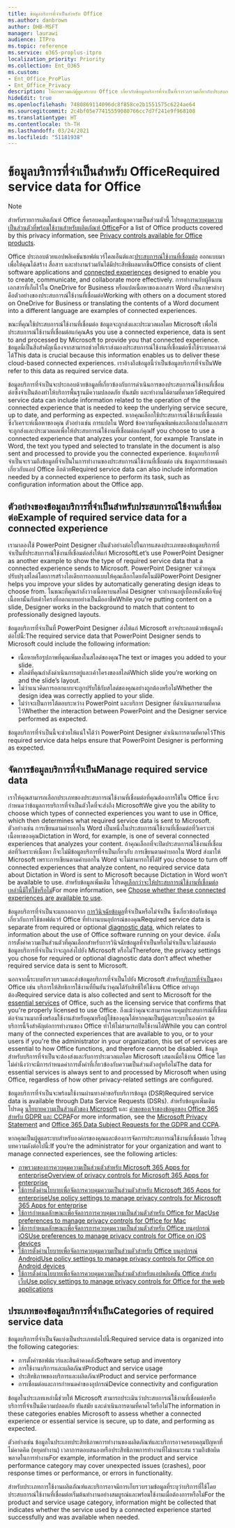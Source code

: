 ```yaml
---
title: ข้อมูลบริการที่จำเป็นสำหรับ Office
ms.author: danbrown
author: DHB-MSFT
manager: laurawi
audience: ITPro
ms.topic: reference
ms.service: o365-proplus-itpro
localization_priority: Priority
ms.collection: Ent_O365
ms.custom:
- Ent_Office_ProPlus
- Ent_Office_Privacy
description: ให้ภาพรวมแก่ผู้ดูแลระบบ Office เกี่ยวกับข้อมูลบริการที่จำเป็นที่เรารวบรวมเกี่ยวกับประสบการณ์ใช้งานที่เชื่อมต่อใน Office
hideEdit: true
ms.openlocfilehash: 7480869114096dc8f858ce2b1551575c6224ae64
ms.sourcegitcommit: 2c4bf05e77415559080766cc7d7f241e9f968108
ms.translationtype: HT
ms.contentlocale: th-TH
ms.lasthandoff: 03/24/2021
ms.locfileid: "51181938"
---
```

# <a name="required-service-data-for-office"></a><span data-ttu-id="c157b-103">ข้อมูลบริการที่จำเป็นสำหรับ Office</span><span class="sxs-lookup"><span data-stu-id="c157b-103">Required service data for Office</span></span>

> [!NOTE]
> <span data-ttu-id="c157b-104">สำหรับรายการผลิตภัณฑ์ Office ที่ครอบคลุมโดยข้อมูลความเป็นส่วนตัวนี้ โปรดดู[การควบคุมความเป็นส่วนตัวที่พร้อมใช้งานสำหรับผลิตภัณฑ์ Office](products-versions-privacy-controls.md)</span><span class="sxs-lookup"><span data-stu-id="c157b-104">For a list of Office products covered by this privacy information, see [Privacy controls available for Office products](products-versions-privacy-controls.md).</span></span>

<span data-ttu-id="c157b-105">Office ประกอบด้วยแอปพลิเคชันซอฟต์แวร์ไคลเอ็นต์และ[ประสบการณ์ใช้งานที่เชื่อมต่อ](connected-experiences.md) ออกแบบมาเพื่อให้คุณได้สร้าง สื่อสาร และทำงานร่วมกันได้มีประสิทธิผลมากขึ้น</span><span class="sxs-lookup"><span data-stu-id="c157b-105">Office consists of client software applications and [connected experiences](connected-experiences.md) designed to enable you to create, communicate, and collaborate more effectively.</span></span> <span data-ttu-id="c157b-106">การทำงานกับผู้อื่นบนเอกสารที่เก็บไว้ใน OneDrive for Business หรือแปลเนื้อหาของเอกสาร Word เป็นภาษาต่างๆ คือตัวอย่างของประสบการณ์ใช้งานที่เชื่อมต่อ</span><span class="sxs-lookup"><span data-stu-id="c157b-106">Working with others on a document stored on OneDrive for Business or translating the contents of a Word document into a different language are examples of connected experiences.</span></span>

<span data-ttu-id="c157b-107">ขณะที่คุณใช้ประสบการณ์ใช้งานที่เชื่อมต่อ ข้อมูลจะถูกส่งและประมวลผลโดย Microsoft เพื่อให้ประสบการณ์ใช้งานที่เชื่อมต่อแก่คุณ</span><span class="sxs-lookup"><span data-stu-id="c157b-107">As you use a connected experience, data is sent to and processed by Microsoft to provide you that connected experience.</span></span> <span data-ttu-id="c157b-108">ข้อมูลนี้เป็นสิ่งสำคัญเนื่องจากสามารถช่วยให้เราส่งมองประสบการณ์ใช้งานที่เชื่อมต่อซึ่งใช้ระบบคลาวด์ได้</span><span class="sxs-lookup"><span data-stu-id="c157b-108">This data is crucial because this information enables us to deliver these cloud-based connected experiences.</span></span> <span data-ttu-id="c157b-109">เราอ้างถึงข้อมูลนี้ว่าเป็นข้อมูลบริการที่จำเป็น</span><span class="sxs-lookup"><span data-stu-id="c157b-109">We refer to this data as required service data.</span></span>

<span data-ttu-id="c157b-110">ข้อมูลบริการที่จำเป็นจะประกอบด้วยข้อมูลที่เกี่ยวข้องกับการดำเนินการของประสบการณ์ใช้งานที่เชื่อมต่อซึ่งจำเป็นต้องทำให้บริการพื้นฐานมีความปลอดภัย ทันสมัย และทำงานได้ตามที่คาดหวัง</span><span class="sxs-lookup"><span data-stu-id="c157b-110">Required service data can include information related to the operation of the connected experience that is needed to keep the underlying service secure, up to date, and performing as expected.</span></span> <span data-ttu-id="c157b-111">หากคุณเลือกใช้ประสบการณ์ใช้งานที่เชื่อมต่อซึ่งวิเคราะห์เนื้อหาของคุณ ตัวอย่างเช่น การแปลใน Word ข้อความที่คุณพิมพ์และเลือกแปลในเอกสารจะถูกส่งและประมวลผลเพื่อให้ประสบการณ์ใช้งานที่เชื่อมต่อแก่คุณ</span><span class="sxs-lookup"><span data-stu-id="c157b-111">If you choose to use a connected experience that analyzes your content, for example Translate in Word, the text you typed and selected to translate in the document is also sent and processed to provide you the connected experience.</span></span> <span data-ttu-id="c157b-112">ข้อมูลบริการที่จำเป็นจะรวมถึงข้อมูลที่จำเป็นในการทำงานของประสบการณ์ใช้งานที่เชื่อมต่อ เช่น ข้อมูลการกำหนดค่าเกี่ยวกับแอป Office อีกด้วย</span><span class="sxs-lookup"><span data-stu-id="c157b-112">Required service data can also include information needed by a connected experience to perform its task, such as configuration information about the Office app.</span></span>

## <a name="example-of-required-service-data-for-a-connected-experience"></a><span data-ttu-id="c157b-113">ตัวอย่างของข้อมูลบริการที่จำเป็นสำหรับประสบการณ์ใช้งานที่เชื่อมต่อ</span><span class="sxs-lookup"><span data-stu-id="c157b-113">Example of required service data for a connected experience</span></span>

<span data-ttu-id="c157b-114">เรามาลองใช้ PowerPoint Designer เป็นตัวอย่างต่อไปในการแสดงประเภทของข้อมูลบริการที่จำเป็นที่ประสบการณ์ใช้งานที่เชื่อมต่อส่งให้แก่ Microsoft</span><span class="sxs-lookup"><span data-stu-id="c157b-114">Let’s use PowerPoint Designer as another example to show the type of required service data that a connected experience sends to Microsoft.</span></span> <span data-ttu-id="c157b-115">PowerPoint Designer จะช่วยคุณปรับปรุงสไลด์โดยการสร้างไอเดียการออกแบบให้คุณเลือกโดยอัตโนมัติ</span><span class="sxs-lookup"><span data-stu-id="c157b-115">PowerPoint Designer helps you improve your slides by automatically generating design ideas to choose from.</span></span> <span data-ttu-id="c157b-116">ในขณะที่คุณกำลังวางเนื้อหาบนสไลด์ Designer จะทำงานอยู่เบื้องหลังเพื่อจับคู่เนื้อหานั้นกับเค้าโครงที่ออกแบบอย่างเป็นมืออาชีพ</span><span class="sxs-lookup"><span data-stu-id="c157b-116">While you're putting content on a slide, Designer works in the background to match that content to professionally designed layouts.</span></span>

<span data-ttu-id="c157b-117">ข้อมูลบริการที่จำเป็นที่ PowerPoint Designer ส่งให้แก่ Microsoft อาจประกอบด้วยข้อมูลดังต่อไปนี้:</span><span class="sxs-lookup"><span data-stu-id="c157b-117">The required service data that PowerPoint Designer sends to Microsoft could include the following information:</span></span>
- <span data-ttu-id="c157b-118">เนื้อหาหรือรูปภาพที่คุณเพิ่มลงในสไลด์ของคุณ</span><span class="sxs-lookup"><span data-stu-id="c157b-118">The text or images you added to your slide.</span></span>
- <span data-ttu-id="c157b-119">สไลด์ที่คุณกำลังดำเนินการอยู่และเค้าโครงของสไลด์</span><span class="sxs-lookup"><span data-stu-id="c157b-119">Which slide you’re working on and the slide’s layout.</span></span>
- <span data-ttu-id="c157b-120">ไม่ว่าแนวคิดการออกแบบจะถูกปรับใช้กับสไลด์ของคุณอย่างถูกต้องหรือไม่</span><span class="sxs-lookup"><span data-stu-id="c157b-120">Whether the design idea was correctly applied to your slide.</span></span>
- <span data-ttu-id="c157b-121">ไม่ว่าจะเป็นการโต้ตอบระหว่าง PowerPoint และบริการ Designer ที่ดำเนินการตามที่คาดไว้</span><span class="sxs-lookup"><span data-stu-id="c157b-121">Whether the interaction between PowerPoint and the Designer service performed as expected.</span></span>

<span data-ttu-id="c157b-122">ข้อมูลบริการที่จำเป็นนี้จะช่วยให้แน่ใจได้ว่า PowerPoint Designer ดำเนินการตามที่คาดไว้</span><span class="sxs-lookup"><span data-stu-id="c157b-122">This required service data helps ensure that PowerPoint Designer is performing as expected.</span></span>

## <a name="manage-required-service-data"></a><span data-ttu-id="c157b-123">จัดการข้อมูลบริการที่จำเป็น</span><span class="sxs-lookup"><span data-stu-id="c157b-123">Manage required service data</span></span>

<span data-ttu-id="c157b-124">เราให้คุณสามารถเลือกประเภทของประสบการณ์ใช้งานที่เชื่อมต่อที่คุณต้องการใช้ใน Office ซึ่งจะกำหนดว่าข้อมูลการบริการที่จำเป็นตัวใดที่จะส่งถึง Microsoft</span><span class="sxs-lookup"><span data-stu-id="c157b-124">We give you the ability to choose which types of connected experiences you want to use in Office, which then determines what required service data is sent to Microsoft.</span></span> <span data-ttu-id="c157b-125">ตัวอย่างเช่น การเขียนตามคำบอกใน Word เป็นหนึ่งในประสบการณ์ใช้งานที่เชื่อมต่อที่วิเคราะห์เนื้อหาของคุณ</span><span class="sxs-lookup"><span data-stu-id="c157b-125">Dictation in Word, for example, is one of several connected experiences that analyzes your content.</span></span> <span data-ttu-id="c157b-126">ถ้าคุณเลือกที่จะปิดประสบการณ์ใช้งานที่เชื่อมต่อที่วิเคราะห์เนื้อหา ก็จะไม่มีข้อมูลบริการที่จำเป็นเกี่ยวกับ การเขียนตามคำบอกใน Word ส่งมาให้ Microsoft เพราะการเขียนตามคำบอกใน Word จะไม่สามารถใช้ได้</span><span class="sxs-lookup"><span data-stu-id="c157b-126">If you choose to turn off connected experiences that analyze content, no required service data about Dictation in Word is sent to Microsoft because Dictation in Word won’t be available to use.</span></span> <span data-ttu-id="c157b-127">สำหรับข้อมูลเพิ่มเติม โปรดดู[เลือกว่าจะให้ประสบการณ์ใช้งานที่เชื่อมต่อเหล่านี้มีให้ใช้หรือไม่](connected-experiences.md#choose-whether-these-connected-experiences-are-available-to-use)</span><span class="sxs-lookup"><span data-stu-id="c157b-127">For more information, see [Choose whether these connected experiences are available to use](connected-experiences.md#choose-whether-these-connected-experiences-are-available-to-use).</span></span>

<span data-ttu-id="c157b-128">ข้อมูลบริการที่จำเป็นจะแยกออกจาก [การวินิจฉัยข้อมูล](overview-privacy-controls.md#diagnostic-data-sent-from-microsoft-365-apps-for-enterprise-to-microsoft)ที่จำเป็นหรือไม่จำเป็น ซึ่งเกี่ยวข้องกับข้อมูลเกี่ยวกับการใช้ซอฟต์แวร์ Office ที่ทำงานบนอุปกรณ์ของคุณ</span><span class="sxs-lookup"><span data-stu-id="c157b-128">Required service data is separate from required or optional [diagnostic data](overview-privacy-controls.md#diagnostic-data-sent-from-microsoft-365-apps-for-enterprise-to-microsoft), which relates to information about the use of Office software running on your device.</span></span> <span data-ttu-id="c157b-129">ดังนั้นการตั้งค่าความเป็นส่วนตัวที่คุณเลือกสำหรับการวินิจฉัยข้อมูลที่จำเป็นหรือไม่จำเป็นจะไม่ส่งผลต่อข้อมูลบริการที่จำเป็นว่าจะถูกส่งไปยัง Microsoft หรือไม่</span><span class="sxs-lookup"><span data-stu-id="c157b-129">Therefore, the privacy settings you chose for required or optional diagnostic data don’t affect whether required service data is sent to Microsoft.</span></span>

<span data-ttu-id="c157b-130">นอกจากนี้ระบบยังรวบรวมและส่งข้อมูลบริการที่จำเป็นไปยัง Microsoft สำหรับ[บริการที่จำเป็น](essential-services.md)ของ Office เช่น บริการให้สิทธิการใช้งานที่ยืนยันว่าคุณได้รับสิทธิ์ให้ใช้งาน Office อย่างถูกต้อง</span><span class="sxs-lookup"><span data-stu-id="c157b-130">Required service data is also collected and sent to Microsoft for the [essential services](essential-services.md) of Office, such as the licensing service that confirms that you're properly licensed to use Office.</span></span> <span data-ttu-id="c157b-131">ถึงแม้ว่าคุณจะสามารถควบคุมประสบการณ์ที่เชื่อมต่อจำนวนมากซึ่งพร้อมใช้งานสำหรับคุณหรือผู้ใช้ของคุณได้หากคุณเป็นผู้ดูแลระบบในองค์กร ชุดบริการนี้จึงสำคัญต่อการทำงานของ Office ทำให้ไม่สามารถปิดใช้งานได้</span><span class="sxs-lookup"><span data-stu-id="c157b-131">While you can control many of the connected experiences that are available to you, or to your users if you're the administrator in your organization, this set of services are essential to how Office functions, and therefore cannot be disabled.</span></span> <span data-ttu-id="c157b-132">ข้อมูลสำหรับบริการที่จำเป็นจะต้องส่งและรับการประมวลผลโดย Microsoft เสมอเมื่อใช้งาน Office โดยไม่คำนึงว่าจะมีการกำหนดค่าการตั้งค่าที่เกี่ยวข้องกับความเป็นส่วนตัวอยู่หรือไม่</span><span class="sxs-lookup"><span data-stu-id="c157b-132">The data for essential services is always sent to and processed by Microsoft when using Office, regardless of how other privacy-related settings are configured.</span></span>

<span data-ttu-id="c157b-133">ข้อมูลบริการที่จำเป็นจะพร้อมใช้งานผ่านทางคำขอรับบริการข้อมูล (DSR)</span><span class="sxs-lookup"><span data-stu-id="c157b-133">Required service data is available through Data Service Requests (DSRs).</span></span> <span data-ttu-id="c157b-134">สำหรับข้อมูลเพิ่มเติม โปรดดู [นโยบายความเป็นส่วนตัวของ Microsoft](https://privacy.microsoft.com/privacystatement) และ [คำขอของเจ้าของข้อมูลของ Office 365 สำหรับ GDPR และ CCPA](/microsoft-365/compliance/gdpr-dsr-office365)</span><span class="sxs-lookup"><span data-stu-id="c157b-134">For more information, see the [Microsoft Privacy Statement](https://privacy.microsoft.com/privacystatement) and [Office 365 Data Subject Requests for the GDPR and CCPA](/microsoft-365/compliance/gdpr-dsr-office365).</span></span>

<span data-ttu-id="c157b-135">หากคุณเป็นผู้ดูแลระบบสำหรับองค์กรของคุณและต้องการจัดการประสบการณ์ใช้งานที่เชื่อมต่อ โปรดดูบทความดังต่อไปนี้:</span><span class="sxs-lookup"><span data-stu-id="c157b-135">If you’re the administrator for your organization and want to manage connected experiences, see the following articles:</span></span>

- [<span data-ttu-id="c157b-136">ภาพรวมของการควบคุมความเป็นส่วนตัวสำหรับ Microsoft 365 Apps for enterprise</span><span class="sxs-lookup"><span data-stu-id="c157b-136">Overview of privacy controls for Microsoft 365 Apps for enterprise</span></span>](overview-privacy-controls.md)
- [<span data-ttu-id="c157b-137">ใช้การตั้งค่านโยบายเพื่อจัดการควบคุมความเป็นส่วนตัวสำหรับ Microsoft 365 Apps for enterprise</span><span class="sxs-lookup"><span data-stu-id="c157b-137">Use policy settings to manage privacy controls for Microsoft 365 Apps for enterprise</span></span>](manage-privacy-controls.md)
- [<span data-ttu-id="c157b-138">ใช้การกำหนดลักษณะเพื่อจัดการการควบคุมความเป็นส่วนตัวสำหรับ Office for Mac</span><span class="sxs-lookup"><span data-stu-id="c157b-138">Use preferences to manage privacy controls for Office for Mac</span></span>](mac-privacy-preferences.md)
- [<span data-ttu-id="c157b-139">ใช้การกำหนดลักษณะเพื่อจัดการการควบคุมความเป็นส่วนตัวสำหรับ Office บนอุปกรณ์ iOS</span><span class="sxs-lookup"><span data-stu-id="c157b-139">Use preferences to manage privacy controls for Office on iOS devices</span></span>](ios-privacy-preferences.md)
- [<span data-ttu-id="c157b-140">ใช้การตั้งค่านโยบายเพื่อจัดการควบคุมความเป็นส่วนตัวสำหรับ Office บนอุปกรณ์ Android</span><span class="sxs-lookup"><span data-stu-id="c157b-140">Use policy settings to manage privacy controls for Office on Android devices</span></span>](android-privacy-controls.md)
- [<span data-ttu-id="c157b-141">ใช้การตั้งค่านโยบายเพื่อจัดการควบคุมความเป็นส่วนตัวสำหรับแอปพลิเคชัน Office สำหรับเว็บ</span><span class="sxs-lookup"><span data-stu-id="c157b-141">Use policy settings to manage privacy controls for Office for the web applications</span></span>](office-web-privacy-controls.md)

## <a name="categories-of-required-service-data"></a><span data-ttu-id="c157b-142">ประเภทของข้อมูลบริการที่จำเป็น</span><span class="sxs-lookup"><span data-stu-id="c157b-142">Categories of required service data</span></span>

<span data-ttu-id="c157b-143">ข้อมูลบริการที่จำเป็นจัดแบ่งเป็นประเภทต่อไปนี้:</span><span class="sxs-lookup"><span data-stu-id="c157b-143">Required service data is organized into the following categories:</span></span>

- <span data-ttu-id="c157b-144">การตั้งค่าซอฟต์แวร์และสินค้าคงคลัง</span><span class="sxs-lookup"><span data-stu-id="c157b-144">Software setup and inventory</span></span>
- <span data-ttu-id="c157b-145">การใช้งานบริการและผลิตภัณฑ์</span><span class="sxs-lookup"><span data-stu-id="c157b-145">Product and service usage</span></span>
- <span data-ttu-id="c157b-146">ประสิทธิภาพของบริการและผลิตภัณฑ์</span><span class="sxs-lookup"><span data-stu-id="c157b-146">Product and service performance</span></span>
- <span data-ttu-id="c157b-147">การเชื่อมต่อและการกำหนดค่าของอุปกรณ์</span><span class="sxs-lookup"><span data-stu-id="c157b-147">Device connectivity and configuration</span></span>

<span data-ttu-id="c157b-148">ข้อมูลในประเภทเหล่านี้ช่วยให้ Microsoft สามารถประเมินว่าประสบการณ์ใช้งานที่เชื่อมต่อหรือบริการที่จำเป็นมีความปลอดภัย ทันสมัย และดำเนินการตามที่คาดไว้หรือไม่</span><span class="sxs-lookup"><span data-stu-id="c157b-148">The information in these categories enables Microsoft to assess whether a connected experience or essential service is secure, up to date, and performing as expected.</span></span>

<span data-ttu-id="c157b-149">ตัวอย่างเช่น ข้อมูลในประเภทประสิทธิภาพการทำงานของผลิตภัณฑ์และบริการอาจครอบคลุมปัญหาที่ไม่คาดคิด (หยุดทำงาน) เวลาการตอบสนองหรือประสิทธิภาพการทำงานที่ไม่เหมาะสม รวมถึงข้อผิดพลาดในการทำงาน</span><span class="sxs-lookup"><span data-stu-id="c157b-149">For example, information in the product and service performance category may cover unexpected issues (crashes), poor response times or performance, or errors in functionality.</span></span>

<span data-ttu-id="c157b-150">สำหรับประเภทการใช้งานผลิตภัณฑ์และบริการอาจมีการเก็บรวบรวมข้อมูลที่ระบุว่าบริการที่ใช้โดยประสบการณ์ใช้งานที่เชื่อมต่อเริ่มต้นทำงานอย่างสมบูรณ์และพร้อมใช้งานเมื่อต้องการหรือไม่</span><span class="sxs-lookup"><span data-stu-id="c157b-150">For the product and service usage category, information might be collected that indicates whether the service used by a connected experience started successfully and was available when needed.</span></span>